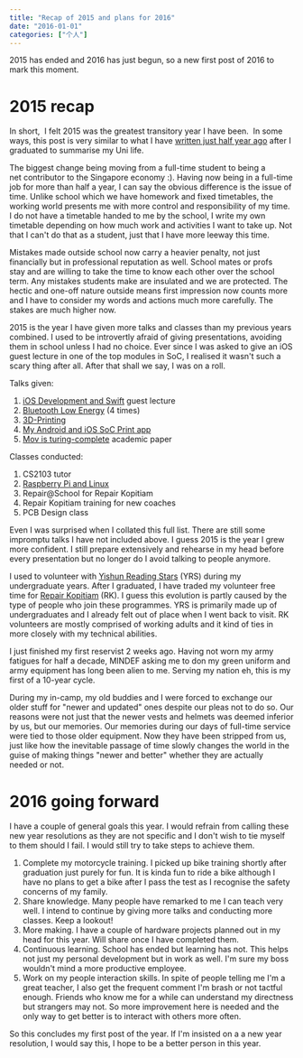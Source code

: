 ```yaml
---
title: "Recap of 2015 and plans for 2016"
date: "2016-01-01"
categories: ["个人"]
---
```


2015 has ended and 2016 has just begun, so a new first post of 2016 to mark this moment.

# 2015 recap

In short,  I felt 2015 was the greatest transitory year I have been.  In some ways, this post is very similar to what I have [written just half year ago](/2015/07/graduation-story-arcs-thanks/) after I graduated to summarise my Uni life.
<!--more-->
The biggest change being moving from a full-time student to being a net contributor to the Singapore economy :). Having now being in a full-time job for more than half a year, I can say the obvious difference is the issue of time. Unlike school which we have homework and fixed timetables, the working world presents me with more control and responsibility of my time. I do not have a timetable handed to me by the school, I write my own timetable depending on how much work and activities I want to take up. Not that I can't do that as a student, just that I have more leeway this time.

Mistakes made outside school now carry a heavier penalty, not just financially but in professional reputation as well. School mates or profs stay and are willing to take the time to know each other over the school term. Any mistakes students make are insulated and we are protected. The hectic and one-off nature outside means first impression now counts more and I have to consider my words and actions much more carefully. The stakes are much higher now.

2015 is the year I have given more talks and classes than my previous years combined. I used to be introvertly afraid of giving presentations, avoiding them in school unless I had no choice. Ever since I was asked to give an iOS guest lecture in one of the top modules in SoC, I realised it wasn't such a scary thing after all. After that shall we say, I was on a roll.

Talks given:

1. [iOS Development and Swift](http://www.slideshare.net/yeokm1/kheng-meng-cs3217-guest-presentation) guest lecture
2. [Bluetooth Low Energy](/2015/06/introduction-to-bluetooth-low-energy/) (4 times)
3. [3D-Printing](http://www.slideshare.net/yeokm1/introduction-to-3dprinting)
4. [My Android and iOS SoC Print app](/2014/12/nus-soc-print-androidios-background-technical-aspects-and-learning-points/)
5. [Mov is turing-complete](http://www.slideshare.net/yeokm1/mov-is-turing-complete) academic paper

Classes conducted:

1. CS2103 tutor
2. [Raspberry Pi and Linux](http://www.slideshare.net/yeokm1/introduction-to-raspberry-pi-and-linux)
3. Repair@School for Repair Kopitiam
4. Repair Kopitiam training for new coaches
5. PCB Design class

Even I was surprised when I collated this full list. There are still some impromptu talks I have not included above. I guess 2015 is the year I grew more confident. I still prepare extensively and rehearse in my head before every presentation but no longer do I avoid talking to people anymore.

I used to volunteer with [Yishun Reading Stars](http://www.nus-csc.org/main/yrs.html) (YRS) during my undergraduate years. After I graduated, I have traded my volunteer free time for [Repair Kopitiam](http://repairkopitiam.sg/) (RK). I guess this evolution is partly caused by the type of people who join these programmes. YRS is primarily made up of undergraduates and I already felt out of place when I went back to visit. RK volunteers are mostly comprised of working adults and it kind of ties in more closely with my technical abilities.

I just finished my first reservist 2 weeks ago. Having not worn my army fatigues for half a decade, MINDEF asking me to don my green uniform and army equipment has long been alien to me. Serving my nation eh, this is my first of a 10-year cycle.

During my in-camp, my old buddies and I were forced to exchange our older stuff for "newer and updated" ones despite our pleas not to do so. Our reasons were not just that the newer vests and helmets was deemed inferior by us, but our memories. Our memories during our days of full-time service were tied to those older equipment. Now they have been stripped from us, just like how the inevitable passage of time slowly changes the world in the guise of making things "newer and better" whether they are actually needed or not.

# 2016 going forward

I have a couple of general goals this year. I would refrain from calling these new year resolutions as they are not specific and I don't wish to tie myself to them should I fail. I would still try to take steps to achieve them.

1. Complete my motorcycle training. I picked up bike training shortly after graduation just purely for fun. It is kinda fun to ride a bike although I have no plans to get a bike after I pass the test as I recognise the safety concerns of my family.
2. Share knowledge. Many people have remarked to me I can teach very well. I intend to continue by giving more talks and conducting more classes. Keep a lookout!
3. More making. I have a couple of hardware projects planned out in my head for this year. Will share once I have completed them.
4. Continuous learning. School has ended but learning has not. This helps not just my personal development but in work as well. I'm sure my boss wouldn't mind a more productive employee.
5. Work on my people interaction skills. In spite of people telling me I'm a great teacher, I also get the frequent comment I'm brash or not tactful enough. Friends who know me for a while can understand my directness but strangers may not. So more improvement here is needed and the only way to get better is to interact with others more often.

So this concludes my first post of the year. If I'm insisted on a a new year resolution, I would say this, I hope to be a better person in this year.
